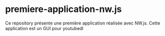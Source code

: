 # premiere-application-nw.js

Ce repository présente une première application réalisée avec NW.js. Cette application est un GUI pour youtubedl

